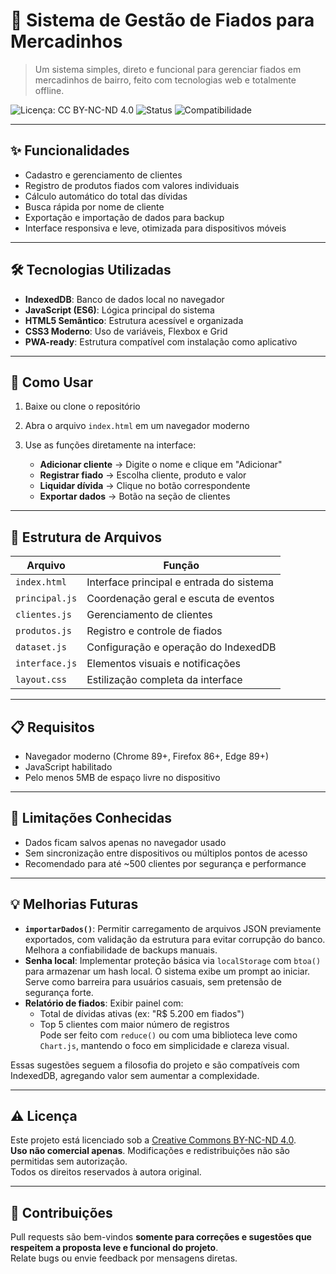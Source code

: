 # 🧾 Sistema de Gestão de Fiados para Mercadinhos

> Um sistema simples, direto e funcional para gerenciar fiados em mercadinhos de bairro, feito com tecnologias web e totalmente offline.

![Licença: CC BY-NC-ND 4.0](https://img.shields.io/badge/Licença-CC%20BY--NC--ND%204.0-orange)
![Status](https://img.shields.io/badge/Status-estável-brightgreen)
![Compatibilidade](https://img.shields.io/badge/Navegadores-Modernos-blue)

---

## ✨ Funcionalidades
- Cadastro e gerenciamento de clientes
- Registro de produtos fiados com valores individuais
- Cálculo automático do total das dívidas
- Busca rápida por nome de cliente
- Exportação e importação de dados para backup
- Interface responsiva e leve, otimizada para dispositivos móveis

---

## 🛠 Tecnologias Utilizadas
- **IndexedDB**: Banco de dados local no navegador
- **JavaScript (ES6)**: Lógica principal do sistema
- **HTML5 Semântico**: Estrutura acessível e organizada
- **CSS3 Moderno**: Uso de variáveis, Flexbox e Grid
- **PWA-ready**: Estrutura compatível com instalação como aplicativo

---

## 💾 Como Usar

1. Baixe ou clone o repositório
2. Abra o arquivo `index.html` em um navegador moderno
3. Use as funções diretamente na interface:

   - **Adicionar cliente** → Digite o nome e clique em "Adicionar"
   - **Registrar fiado** → Escolha cliente, produto e valor
   - **Liquidar dívida** → Clique no botão correspondente
   - **Exportar dados** → Botão na seção de clientes

---

## 🧩 Estrutura de Arquivos

| Arquivo         | Função                                      |
|-----------------|---------------------------------------------|
| `index.html`| Interface principal e entrada do sistema    |
| `principal.js`  | Coordenação geral e escuta de eventos       |
| `clientes.js`   | Gerenciamento de clientes                   |
| `produtos.js`   | Registro e controle de fiados               |
| `dataset.js`    | Configuração e operação do IndexedDB        |
| `interface.js`  | Elementos visuais e notificações            |
| `layout.css`    | Estilização completa da interface           |

---

## 📋 Requisitos

- Navegador moderno (Chrome 89+, Firefox 86+, Edge 89+)
- JavaScript habilitado
- Pelo menos 5MB de espaço livre no dispositivo

---

## 🚫 Limitações Conhecidas

- Dados ficam salvos apenas no navegador usado
- Sem sincronização entre dispositivos ou múltiplos pontos de acesso
- Recomendado para até ~500 clientes por segurança e performance

---

## 💡 Melhorias Futuras

- **`importarDados()`**: Permitir carregamento de arquivos JSON previamente exportados, com validação da estrutura para evitar corrupção do banco. Melhora a confiabilidade de backups manuais.
- **Senha local**: Implementar proteção básica via `localStorage` com `btoa()` para armazenar um hash local. O sistema exibe um prompt ao iniciar. Serve como barreira para usuários casuais, sem pretensão de segurança forte.
- **Relatório de fiados**: Exibir painel com:
  - Total de dívidas ativas (ex: "R$ 5.200 em fiados")
  - Top 5 clientes com maior número de registros  
  Pode ser feito com `reduce()` ou com uma biblioteca leve como `Chart.js`, mantendo o foco em simplicidade e clareza visual.

Essas sugestões seguem a filosofia do projeto e são compatíveis com IndexedDB, agregando valor sem aumentar a complexidade.

---

## ⚠️ Licença

Este projeto está licenciado sob a [Creative Commons BY-NC-ND 4.0](https://creativecommons.org/licenses/by-nc-nd/4.0/).  
**Uso não comercial apenas**. Modificações e redistribuições não são permitidas sem autorização.  
Todos os direitos reservados à autora original.

---

## 🤝 Contribuições

Pull requests são bem-vindos **somente para correções e sugestões que respeitem a proposta leve e funcional do projeto**.  
Relate bugs ou envie feedback por mensagens diretas.
